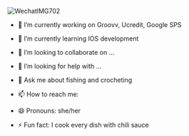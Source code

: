 
![WechatIMG702](https://user-images.githubusercontent.com/77982805/179379438-f0e229e0-8636-454d-b301-768c6a74dfcf.jpeg)

- 🔭 I’m currently working on Groovv, Ucredit, Google SPS
- 🌱 I’m currently learning IOS development
- 👯 I’m looking to collaborate on ...
- 🤔 I’m looking for help with ...
- 💬 Ask me about fishing and crocheting
- 📫 How to reach me: 

- 😄 Pronouns: she/her
- ⚡ Fun fact: I cook every dish with chili sauce

